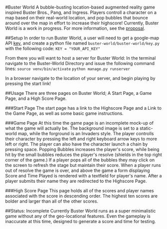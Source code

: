 #Buster World
A bubble-busting location-based augmented reality game inspired Buster Bros., Pang, and Ingress. Players controll a character on a map based on their real-world location, and pop bubbles that bounce around over the map in effort to increase their highscore!
Currently, Buster World is a work in progress. 
For more information, see the [proposal](/proposal.md).

##Setup
In order to run Buster World, a user will need to get a google-map API [key](https://developers.google.com/maps/documentation/javascript/get-api-key), and create a python file named `buster-world/buster-world/key.py` with the following code: 
`KEY = "YOUR_API_KEY"`

From there you will want to host a server for Buster World:
In the terminal navigate to the Buster-World Directory and issue the following command lines:
`source venv/bin/activate`
`python manage.py runserver`

In a browser navigate to the location of your server, and begin playing by pressing the start link!

##Usage
There are three pages on Buster World; A Start Page, a Game Page, and a High Score Page.

###Start Page
The start page has a link to the Highscore Page and a Link to the Game Page, as well as some basic game instructions.

###Game Page
At this time the game page is an incomplete mock-up of what the game will actually be.
The background image is set to a static-world map, while the forground is an Invaders style.
The player controlls their character by pressing the left and right keyboard arrow keys to more left or right.
The player can also have the character launch a chain by pressing space.
Popping Bubbles increases the player's score, while being hit by the small bubbles reduces the player's resolve (shields in the top right corner of the game.)
If a player pops all of the bubbles they may click on the screen to refresh the stage but maintain their score.
When a player runs out of resolve the game is over, and above the game a form displaying Score and Time Played is rendered with a textfield for player's name.
After a player submits their name they are redirected to the Highscore Page.

###High Score Page
This page holds all of the scores and player names associated with the score in descending order.
The highest ten scores are bolder and larger than all of the other scores.

##Status: Incomplete
Currently Buster World runs as a super minimalistic game without any of the geo-locational features. Even the gameplay is inaccurate at this time, designed to generate a score and time for testing.
